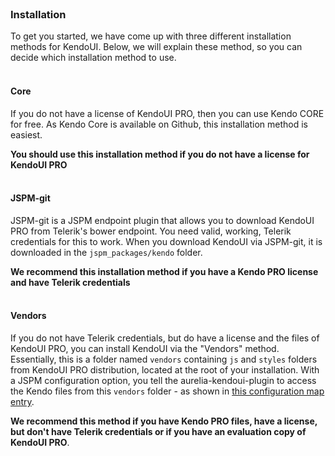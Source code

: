 <br>

### Installation
To get you started, we have come up with three different installation methods for KendoUI. Below, we will explain these method, so you can decide which installation method to use.
<br><br>

#### Core
If you do not have a license of KendoUI PRO, then you can use Kendo CORE for free. As Kendo Core is available on Github, this installation method is easiest.

__You should use this installation method if you do not have a license for KendoUI PRO__
<br><br>

#### JSPM-git
JSPM-git is a JSPM endpoint plugin that allows you to download KendoUI PRO from Telerik's bower endpoint. You need valid, working, Telerik credentials for this to work. When you download KendoUI via JSPM-git, it is downloaded in the `jspm_packages/kendo` folder.

__We recommend this installation method if you have a Kendo PRO license and have Telerik credentials__
<br><br>

#### Vendors
If you do not have Telerik credentials, but do have a license and the files of KendoUI PRO, you can install KendoUI via the "Vendors" method. Essentially, this is a folder named `vendors` containing `js` and `styles` folders from KendoUI PRO distribution, located at the root of your installation. With a JSPM configuration option, you tell the aurelia-kendoui-plugin to access the Kendo files from this `vendors` folder - as shown in [this configuration map entry](https://github.com/aurelia-ui-toolkits/aurelia-kendoui-plugin/blob/master/sample/config.js#L47).


__We recommend this method if you have Kendo PRO files, have a license, but don't have Telerik credentials or if you have an evaluation copy of KendoUI PRO__.
